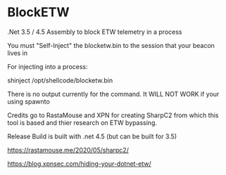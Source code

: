 # BlockETW
.Net 3.5 / 4.5 Assembly to block ETW telemetry in a process

You must "Self-Inject" the blocketw.bin to the session that your beacon lives in

For injecting into a process:  

shinject <pid> /opt/shellcode/blocketw.bin

There is no output currently for the command. 
It WILL NOT WORK if your using  spawnto

Credits go to RastaMouse and XPN for creating SharpC2 from which this tool is based
and thier research on ETW bypassing.

Release Build is built with .net 4.5 (but can be built for 3.5)

https://rastamouse.me/2020/05/sharpc2/

https://blog.xpnsec.com/hiding-your-dotnet-etw/
